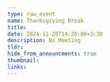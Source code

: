 ```yaml
---
type: raw_event
name: Thanksgiving Break
title: 
date: 2024-11-28T14:20:00+3:30
description: No Meeting
tldr: 
hide_from_announcments: true
thumbnail:
links:
---
```


